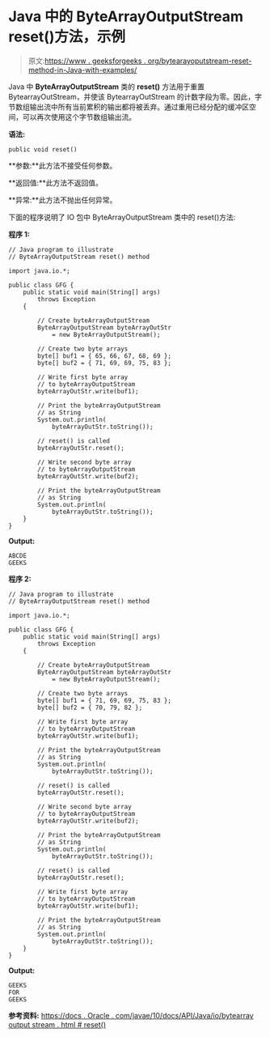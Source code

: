 # Java 中的 ByteArrayOutputStream reset()方法，示例

> 原文:[https://www . geeksforgeeks . org/bytearayoputstream-reset-method-in-Java-with-examples/](https://www.geeksforgeeks.org/bytearrayoutputstream-reset-method-in-java-with-examples/)

Java 中 **ByteArrayOutputStream** 类的 **reset()** 方法用于重置 BytearrayOutStream，并使该 BytearrayOutStream 的计数字段为零。因此，字节数组输出流中所有当前累积的输出都将被丢弃。通过重用已经分配的缓冲区空间，可以再次使用这个字节数组输出流。

**语法:**

```
public void reset()

```

**参数:**此方法不接受任何参数。

**返回值:**此方法不返回值。

**异常:**此方法不抛出任何异常。

下面的程序说明了 IO 包中 ByteArrayOutputStream 类中的 reset()方法:

**程序 1:**

```
// Java program to illustrate
// ByteArrayOutputStream reset() method

import java.io.*;

public class GFG {
    public static void main(String[] args)
        throws Exception
    {

        // Create byteArrayOutputStream
        ByteArrayOutputStream byteArrayOutStr
            = new ByteArrayOutputStream();

        // Create two byte arrays
        byte[] buf1 = { 65, 66, 67, 68, 69 };
        byte[] buf2 = { 71, 69, 69, 75, 83 };

        // Write first byte array
        // to byteArrayOutputStream
        byteArrayOutStr.write(buf1);

        // Print the byteArrayOutputStream
        // as String
        System.out.println(
            byteArrayOutStr.toString());

        // reset() is called
        byteArrayOutStr.reset();

        // Write second byte array
        // to byteArrayOutputStream
        byteArrayOutStr.write(buf2);

        // Print the byteArrayOutputStream
        // as String
        System.out.println(
            byteArrayOutStr.toString());
    }
}
```

**Output:**

```
ABCDE
GEEKS

```

**程序 2:**

```
// Java program to illustrate
// ByteArrayOutputStream reset() method

import java.io.*;

public class GFG {
    public static void main(String[] args)
        throws Exception
    {

        // Create byteArrayOutputStream
        ByteArrayOutputStream byteArrayOutStr
            = new ByteArrayOutputStream();

        // Create two byte arrays
        byte[] buf1 = { 71, 69, 69, 75, 83 };
        byte[] buf2 = { 70, 79, 82 };

        // Write first byte array
        // to byteArrayOutputStream
        byteArrayOutStr.write(buf1);

        // Print the byteArrayOutputStream
        // as String
        System.out.println(
            byteArrayOutStr.toString());

        // reset() is called
        byteArrayOutStr.reset();

        // Write second byte array
        // to byteArrayOutputStream
        byteArrayOutStr.write(buf2);

        // Print the byteArrayOutputStream
        // as String
        System.out.println(
            byteArrayOutStr.toString());

        // reset() is called
        byteArrayOutStr.reset();

        // Write first byte array
        // to byteArrayOutputStream
        byteArrayOutStr.write(buf1);

        // Print the byteArrayOutputStream
        // as String
        System.out.println(
            byteArrayOutStr.toString());
    }
}
```

**Output:**

```
GEEKS
FOR
GEEKS

```

**参考资料:**
[https://docs . Oracle . com/javae/10/docs/API/Java/io/bytearray output stream . html # reset()](https://docs.oracle.com/javase/10/docs/api/java/io/ByteArrayOutputStream.html#reset())